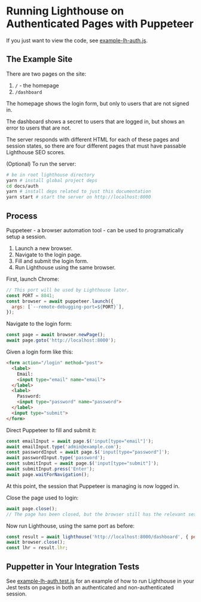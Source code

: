 # Running Lighthouse on Authenticated Pages with Puppeteer

If you just want to view the code, see [example-lh-auth.js](./example-lh-auth.js).

## The Example Site

There are two pages on the site:

1. `/` - the homepage
2. `/dashboard`

The homepage shows the login form, but only to users that are not signed in.

The dashboard shows a secret to users that are logged in, but shows an error to users that are not.

The server responds with different HTML for each of these pages and session states, so there are four different pages that must have passable Lighthouse SEO scores.

(Optional) To run the server:
```sh
# be in root lighthouse directory
yarn # install global project deps
cd docs/auth
yarn # install deps related to just this documentation
yarn start # start the server on http://localhost:8000
```

## Process

Puppeteer - a browser automation tool - can be used to programatically setup a session.

1. Launch a new browser.
1. Navigate to the login page.
1. Fill and submit the login form.
1. Run Lighthouse using the same browser.

First, launch Chrome:
```js
// This port will be used by Lighthouse later.
const PORT = 8041;
const browser = await puppeteer.launch({
  args: [`--remote-debugging-port=${PORT}`],
});
```

Navigate to the login form:
```js
const page = await browser.newPage();
await page.goto('http://localhost:8000');
```

Given a login form like this:
```html
<form action="/login" method="post">
  <label>
    Email:
    <input type="email" name="email">
  </label>
  <label>
    Password:
    <input type="password" name="password">
  </label>
  <input type="submit">
</form>
```

Direct Puppeteer to fill and submit it:
```js
const emailInput = await page.$('input[type="email"]');
await emailInput.type('admin@example.com');
const passwordInput = await page.$('input[type="password"]');
await passwordInput.type('password');
const submitInput = await page.$('input[type="submit"]');
await submitInput.press('Enter');
await page.waitForNavigation();
```

At this point, the session that Puppeteer is managing is now logged in.

Close the page used to login:
```js
await page.close();
// The page has been closed, but the browser still has the relevant session.
```

Now run Lighthouse, using the same port as before:
```js
const result = await lighthouse('http://localhost:8000/dashboard', { port: PORT });
await browser.close();
const lhr = result.lhr;
```

## Puppetter in Your Integration Tests

See [example-lh-auth.test.js](./example-lh-auth.test.js) for an example of how to run Lighthouse in your Jest tests on pages in both an authenticated and non-authenticated session.
